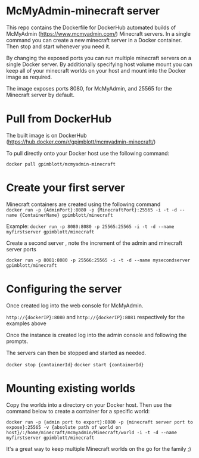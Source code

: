 # McMyAdmin-minecraft server
This repo contains the Dockerfile for DockerHub automated builds of McMyAdmin (https://www.mcmyadmin.com/) Minecraft servers.  In a single command you can create a new minecraft server in a Docker container.  Then stop and start whenever you need it.

By changing the exposed ports you can run multiple minecraft servers on a single Docker server.  By additionally specifying host volume mount you can keep all of your minecraft worlds on your host and mount into the Docker image as required.

The image exposes ports 8080, for McMyAdmin, and 25565 for the Minecraft server by default.

# Pull from DockerHub

The built image is on DockerHub (https://hub.docker.com/r/gpimblott/mcmyadmin-minecraft/)

To pull directly onto your Docker host use the following command:

 `docker pull gpimblott/mcmyadmin-minecraft`

# Create your first server

Minecraft containers are created using the following command
<br>
`docker run -p {AdminPort}:8080 -p {MinecraftPort}:25565 -i -t -d --name {ContainerName} gpimblott/minecraft`

Example:
 `docker run -p 8080:8080 -p 25565:25565 -i -t -d --name myfirstserver gpimblott/minecraft`

Create a second server , note the increment of the admin and minecraft server ports

 `docker run -p 8081:8080 -p 25566:25565 -i -t -d --name mysecondserver gpimblott/minecraft`

# Configuring the server
Once created log into the web console for McMyAdmin.

 `http://{dockerIP}:8080` and `http://{dockerIP}:8081` respectively for the examples above
 
Once the instance is created log into the admin console and following the prompts. 

The servers can then be stopped and started as needed.

`docker stop {containerId}`
`docker start {containerId}`

# Mounting existing worlds

Copy the worlds into a directory on your Docker host. Then use the command below to create a container for a specific world:

`docker run -p {admin port to export}:8080 -p {minecraft server port to expose}:25565 -v {absolute path of world on host}/:/home/minecraft/mcmyadmin/Minecraft/world -i -t -d --name myfirstserver gpimblott/minecraft`


It's a great way to keep multiple Minecraft worlds on the go for the family ;)
